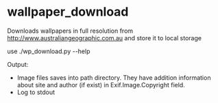 wallpaper_download
==================

Downloads wallpapers in full resolution from http://www.australiangeographic.com.au and store it to local storage

use ./wp_download.py --help

Output:
- Image files saves into path directory. They have addition information
  about site and author (if exist) in Exif.Image.Copyright field.
- Log to stdout
